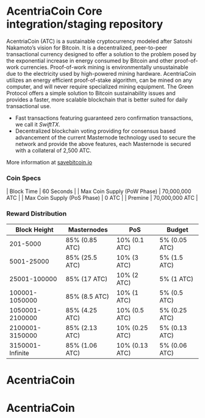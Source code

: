 AcentriaCoin Core integration/staging repository
=================================================

AcentriaCoin (ATC) is a sustainable cryptocurrency modeled after Satoshi Nakamoto’s vision for Bitcoin. It is a decentralized, peer-to-peer transactional currency designed to offer a solution to the problem posed by the exponential increase in energy consumed by Bitcoin and other proof-of-work currencies. Proof-of-work mining is environmentally unsustainable due to the electricity used by high-powered mining hardware. AcentriaCoin utilizes an energy efficient proof-of-stake algorithm, can be mined on any computer, and will never require specialized mining equipment. The Green Protocol offers a simple solution to Bitcoin sustainability issues and provides a faster, more scalable blockchain that is better suited for daily transactional use.

- Fast transactions featuring guaranteed zero confirmation transactions, we call it _SwiftTX_.
- Decentralized blockchain voting providing for consensus based advancement of the current Masternode
  technology used to secure the network and provide the above features, each Masternode is secured
  with a collateral of 2,500 ATC.

More information at [savebitcoin.io](http://www.savebitcoin.io)

### Coin Specs
| Block Time                  | 60 Seconds      |
| Max Coin Supply (PoW Phase) | 70,000,000 ATC    |
| Max Coin Supply (PoS Phase) | 0 ATC |
| Premine                     | 70,000,000 ATC    |

### Reward Distribution

| **Block Height** | **Masternodes**  | **PoS**          | **Budget**      |
|------------------|------------------|------------------|-----------------|
| 201-5000         | 85% (0.85 ATC)  | 10% (0.1 ATC)   | 5% (0.05 ATC)  |
| 5001-25000       | 85% (25.5 ATC)  | 10% (3 ATC)     | 5% (1.5 ATC)   |
| 25001-100000     | 85% (17 ATC)    | 10% (2 ATC)     | 5% (1 ATC)     |
| 100001-1050000   | 85% (8.5 ATC)   | 10% (1 ATC)     | 5% (0.5 ATC)   |
| 1050001-2100000  | 85% (4.25 ATC)  | 10% (0.5 ATC)   | 5% (0.25 ATC)  |
| 2100001-3150000  | 85% (2.13 ATC)  | 10% (0.25 ATC)  | 5% (0.13 ATC)  |
| 3150001-Infinite | 85% (1.06 ATC)  | 10% (0.13 ATC)  | 5% (0.06 ATC)  |
# AcentriaCoin
# AcentriaCoin
